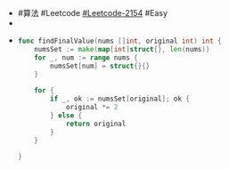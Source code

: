 - #算法 #Leetcode [#Leetcode-2154](https://leetcode-cn.com/problems/keep-multiplying-found-values-by-two/) #Easy
-
- ```go
  func findFinalValue(nums []int, original int) int {
      numsSet := make(map[int]struct{}, len(nums))
      for _, num := range nums {
          numsSet[num] = struct{}{}
      }
      
      for {
          if _, ok := numsSet[original]; ok {
              original *= 2
          } else {
              return original
          }
      }
      
  }
  ```